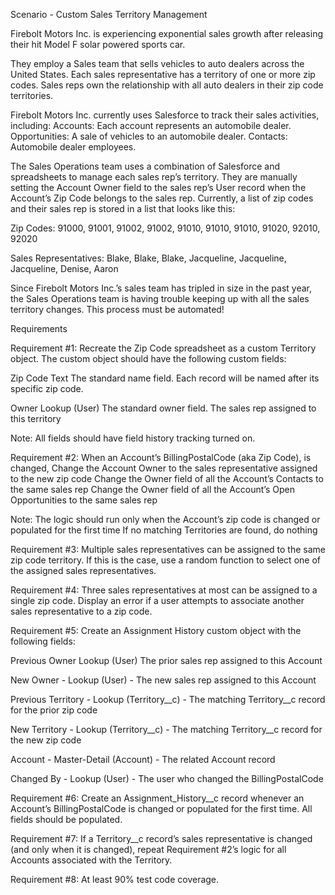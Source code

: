 Scenario - Custom Sales Territory Management

Firebolt Motors Inc. is experiencing exponential sales growth after releasing their hit Model F solar powered sports car. 

They employ a Sales team that sells vehicles to auto dealers across the United States. Each sales representative has a territory of one or more zip codes. Sales reps own the relationship with all auto dealers in their zip code territories.

Firebolt Motors Inc. currently uses Salesforce to track their sales activities, including:
Accounts: Each account represents an automobile dealer.
Opportunities: A sale of vehicles to an automobile dealer.
Contacts: Automobile dealer employees.

The Sales Operations team uses a combination of Salesforce and spreadsheets to manage each sales rep’s territory. They are manually setting the Account Owner field to the sales rep’s User record when the Account’s Zip Code belongs to the sales rep. Currently, a list of zip codes and their sales rep is stored in a list that looks like this:

Zip Codes:
91000,
91001,
91002,
91002,
91010,
91010,
91010,
91020,
92010,
92020

Sales Representatives:
Blake,
Blake,
Blake,
Jacqueline,
Jacqueline,
Jacqueline,
Denise,
Aaron


Since Firebolt Motors Inc.’s sales team has tripled in size in the past year, the Sales Operations team is having trouble keeping up with all the sales territory changes. This process must be automated!

Requirements 

Requirement #1: Recreate the Zip Code spreadsheet as a custom Territory object. The custom object should have the following custom fields:

Zip Code
Text 
The standard name field. Each record will be named after its specific zip code.

Owner
Lookup (User)
The standard owner field. The sales rep assigned to this territory


Note: All fields should have field history tracking turned on.

Requirement #2: When an Account’s BillingPostalCode (aka Zip Code), is changed, 
Change the Account Owner to the sales representative assigned to the new zip code
Change the Owner field of all the Account’s Contacts to the same sales rep 
Change the Owner field of all the Account’s Open Opportunities to the same sales rep

Note: 
The logic should run only when the Account’s zip code is changed or populated for the first time
If no matching Territories are found, do nothing 

Requirement #3: Multiple sales representatives can be assigned to the same zip code territory. If this is the case, use a random function to select one of the assigned sales representatives.

Requirement #4: Three sales representatives at most can be assigned to a single zip code. Display an error if a user attempts to associate another sales representative to a zip code.

Requirement #5: Create an Assignment History custom object with the following fields:


Previous Owner
Lookup (User)
The prior sales rep assigned to this Account

New Owner -
Lookup (User) -
The new sales rep assigned to this Account

Previous Territory -
Lookup (Territory__c) -
The matching Territory__c record for the prior zip code

New Territory -
Lookup (Territory__c) -
The matching Territory__c record for the new zip code

Account -
Master-Detail (Account) -
The related Account record

Changed By -
Lookup (User) -
The user who changed the BillingPostalCode


Requirement #6: Create an Assignment_History__c record whenever an Account’s BillingPostalCode is changed or populated for the first time. All fields should be populated.

Requirement #7: If a Territory__c record’s sales representative is changed (and only when it is changed), repeat Requirement #2’s logic for all Accounts associated with the Territory.

Requirement #8: At least 90% test code coverage.
